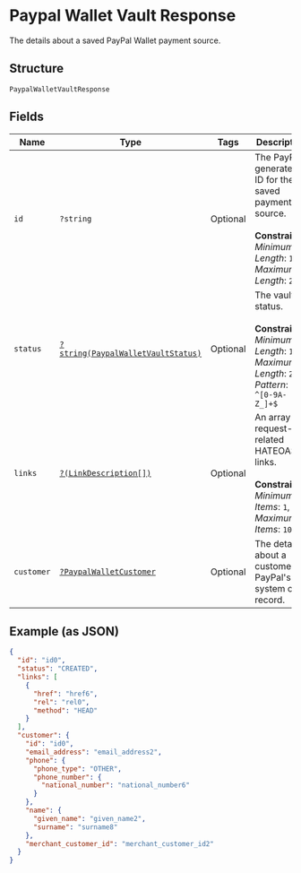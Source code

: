 
# Paypal Wallet Vault Response

The details about a saved PayPal Wallet payment source.

## Structure

`PaypalWalletVaultResponse`

## Fields

| Name | Type | Tags | Description | Getter | Setter |
|  --- | --- | --- | --- | --- | --- |
| `id` | `?string` | Optional | The PayPal-generated ID for the saved payment source.<br><br>**Constraints**: *Minimum Length*: `1`, *Maximum Length*: `255` | getId(): ?string | setId(?string id): void |
| `status` | [`?string(PaypalWalletVaultStatus)`](../../doc/models/paypal-wallet-vault-status.md) | Optional | The vault status.<br><br>**Constraints**: *Minimum Length*: `1`, *Maximum Length*: `255`, *Pattern*: `^[0-9A-Z_]+$` | getStatus(): ?string | setStatus(?string status): void |
| `links` | [`?(LinkDescription[])`](../../doc/models/link-description.md) | Optional | An array of request-related HATEOAS links.<br><br>**Constraints**: *Minimum Items*: `1`, *Maximum Items*: `10` | getLinks(): ?array | setLinks(?array links): void |
| `customer` | [`?PaypalWalletCustomer`](../../doc/models/paypal-wallet-customer.md) | Optional | The details about a customer in PayPal's system of record. | getCustomer(): ?PaypalWalletCustomer | setCustomer(?PaypalWalletCustomer customer): void |

## Example (as JSON)

```json
{
  "id": "id0",
  "status": "CREATED",
  "links": [
    {
      "href": "href6",
      "rel": "rel0",
      "method": "HEAD"
    }
  ],
  "customer": {
    "id": "id0",
    "email_address": "email_address2",
    "phone": {
      "phone_type": "OTHER",
      "phone_number": {
        "national_number": "national_number6"
      }
    },
    "name": {
      "given_name": "given_name2",
      "surname": "surname8"
    },
    "merchant_customer_id": "merchant_customer_id2"
  }
}
```

